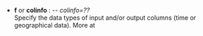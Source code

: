 - **f** or **colinfo** : -- *colinfo=??*\
   Specify the data types of input and/or output columns (time or geographical data).
   More at [](https://docs.generic-mapping-tools.org/dev/gmt.html#f-full)